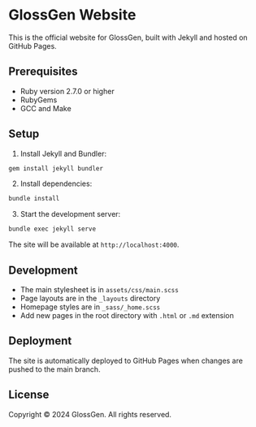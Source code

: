 # GlossGen Website

This is the official website for GlossGen, built with Jekyll and hosted on GitHub Pages.

## Prerequisites

- Ruby version 2.7.0 or higher
- RubyGems
- GCC and Make

## Setup

1. Install Jekyll and Bundler:

```bash
gem install jekyll bundler
```

2. Install dependencies:

```bash
bundle install
```

3. Start the development server:

```bash
bundle exec jekyll serve
```

The site will be available at `http://localhost:4000`.

## Development

- The main stylesheet is in `assets/css/main.scss`
- Page layouts are in the `_layouts` directory
- Homepage styles are in `_sass/_home.scss`
- Add new pages in the root directory with `.html` or `.md` extension

## Deployment

The site is automatically deployed to GitHub Pages when changes are pushed to the main branch.

## License

Copyright © 2024 GlossGen. All rights reserved.
